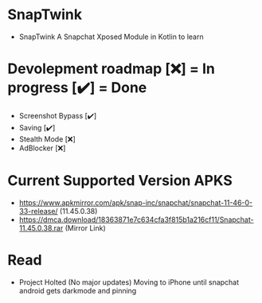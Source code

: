 # SnapTwink
- SnapTwink A Snapchat Xposed Module in Kotlin to learn

# Devolepment roadmap [❌] = In progress [✔️] = Done
- Screenshot Bypass [✔️]
- Saving [✔️]
- Stealth Mode [❌]
- AdBlocker [❌]


# Current Supported Version APKS
- https://www.apkmirror.com/apk/snap-inc/snapchat/snapchat-11-46-0-33-release/ (11.45.0.38)
- https://dmca.download/18363871e7c634cfa3f815b1a216cf11/Snapchat-11.45.0.38.rar (Mirror Link)


# Read
- Project Holted (No major updates) Moving to iPhone until snapchat android gets darkmode and pinning
